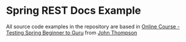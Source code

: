 # Spring REST Docs Example

All source code examples in the repository are based in [Online Course - Testing Spring Beginner to Guru](https://www.udemy.com/testing-spring-boot-beginner-to-guru/) from [John Thompson](https://springframework.guru/about/)